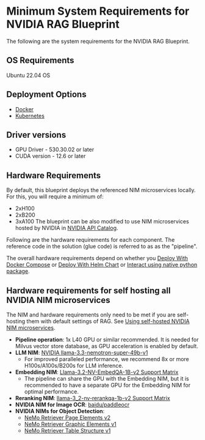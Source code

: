 <!--
  SPDX-FileCopyrightText: Copyright (c) 2025 NVIDIA CORPORATION & AFFILIATES. All rights reserved.
  SPDX-License-Identifier: Apache-2.0
-->

# Minimum System Requirements for NVIDIA RAG Blueprint

The following are the system requirements for the NVIDIA RAG Blueprint.

## OS Requirements
Ubuntu 22.04 OS

## Deployment Options
- [Docker](./docs/quickstart.md#deploy-with-docker-compose)
- [Kubernetes](./docs/quickstart.md#deploy-with-helm-chart)

## Driver versions

- GPU Driver -  530.30.02 or later
- CUDA version - 12.6 or later

## Hardware Requirements
By default, this blueprint deploys the referenced NIM microservices locally. For this, you will require a minimum of:
 - 2xH100
 - 2xB200
 - 3xA100
The blueprint can be also modified to use NIM microservices hosted by NVIDIA in [NVIDIA API Catalog](https://build.nvidia.com/explore/discover).

Following are the hardware requirements for each component.
The reference code in the solution (glue code) is referred to as as the "pipeline".

The overall hardware requirements depend on whether you
[Deploy With Docker Compose](./docs/quickstart.md#deploy-with-docker-compose) or [Deploy With Helm Chart](./docs/quickstart.md#deploy-with-helm-chart) or [Interact using native python package](./notebooks/rag_library_usage.ipynb).


## Hardware requirements for self hosting all NVIDIA NIM microservices

The NIM and hardware requirements only need to be met if you are self-hosting them with default settings of RAG. 
See [Using self-hosted NVIDIA NIM microservices](./docs/quickstart.md#deploy-with-docker-compose).

- **Pipeline operation**: 1x L40 GPU or similar recommended. It is needed for Milvus vector store database, as GPU acceleration is enabled by default.
- **LLM NIM**: [NVIDIA llama-3.3-nemotron-super-49b-v1](https://docs.nvidia.com/nim/large-language-models/latest/supported-models.html#id83)
  - For improved paralleled performance, we recommend 8x or more H100s/A100s/B200s for LLM inference.
- **Embedding NIM**: [Llama-3.2-NV-EmbedQA-1B-v2 Support Matrix](https://docs.nvidia.com/nim/nemo-retriever/text-embedding/latest/support-matrix.html#llama-3-2-nv-embedqa-1b-v2)
  - The pipeline can share the GPU with the Embedding NIM, but it is recommended to have a separate GPU for the Embedding NIM for optimal performance.
- **Reranking NIM**: [llama-3_2-nv-rerankqa-1b-v2 Support Matrix](https://docs.nvidia.com/nim/nemo-retriever/text-reranking/latest/support-matrix.html#llama-3-2-nv-rerankqa-1b-v2)
- **NVIDIA NIM for Image OCR**: [baidu/paddleocr](https://docs.nvidia.com/nim/ingestion/table-extraction/latest/support-matrix.html#supported-hardware)
- **NVIDIA NIMs for Object Detection**:
  - [NeMo Retriever Page Elements v2](https://docs.nvidia.com/nim/ingestion/object-detection/latest/support-matrix.html#nemo-retriever-page-elements-v2)
  - [NeMo Retriever Graphic Elements v1](https://docs.nvidia.com/nim/ingestion/object-detection/latest/support-matrix.html#nemo-retriever-graphic-elements-v1)
  - [NeMo Retriever Table Structure v1](https://docs.nvidia.com/nim/ingestion/object-detection/latest/support-matrix.html#nemo-retriever-table-structure-v1)
